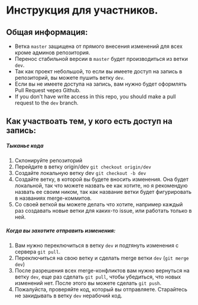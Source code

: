 # Инструкция для участников.

## Общая информация:
* Ветка `master` защищена от прямого внесения изменений для всех кроме
админов репозитория.
* Перенос стабильной версии в `master` будет производиться
из ветки `dev`.
* Так как проект небольшой, то если вы имеете доступ на запись
в репозиторий, вы можете пушить ветку `dev`.
* Если вы не имеете доступа на запись,
вам нужно будет оформлять Pull Request через Github.
* If you don't have write access in this repo, you should make
a pull request to the `dev` branch.

## Как участвоать тем, у кого есть доступ на запись:
##### Тыканье кода
1) Склонируйте репозиторий
2) Перейдите в ветку origin/dev `git checkout origin/dev`
3) Создайте локальную ветку dev `git checkout -b dev`
4) Создайте ветку, в которой вы будете вносить изменения. Она будет локальной,
так что можете назвать ее как хотите, но я рекомендую назвать ее своим ником,
так как название ветки будет фигурировать в названиях merge-коммитов.
5) Со своей веткой вы можете делать что хотите, например каждый раз создавать
новые ветки для каких-то issue, или работать только в ней.
##### Когда вы захотите отправить изменения:
1) Вам нужно переключиться в ветку `dev` и подтянуть изменения
с сервера `git pull`.
2) Переключиться на свою ветку и сделать merge ветки `dev`
(`git merge dev`)
3) После разрешения всех merge-конфликтов вам нужно вернуться на ветку `dev`,
еще раз сделать `git pull`, чтобы убедиться, что новых изменений нет.
После этого вы можете сделать `git push`.
4) Пожалуйста, проверяйте код, который вы отправляете. Старайтесь не закидывать
в ветку `dev` нерабочий код.